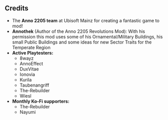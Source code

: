 ## Credits
- The **Anno 2205 team** at Ubisoft Mainz for creating a fantastic game to mod!
- **Annothek** (Author of the Anno 2205 Revolutions Mod): With his permission this mod uses some of his Ornamental/Military Buildings, his small Public Buildings and some ideas for new Sector Traits for the Temperate Region
- **Active Playtesters:**
  - 8wayz
  - AnnoEffect
  - DuxVitae
  - Ionovia
  - Kurila
  - Taubenangriff
  - The-Rebuilder
  - Wiesl
- **Monthly Ko-Fi supporters:**
  - The-Rebuilder
  - Nayumi